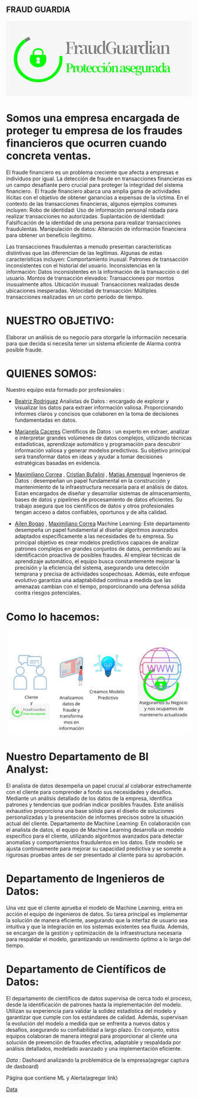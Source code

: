 ## FRAUD GUARDIA

![logo](https://github.com/No-Country/c16-99-m-data-bi/blob/main/logoverde.jpeg) 

# Somos una empresa encargada de proteger tu empresa de los fraudes financieros que ocurren cuando concreta ventas.

El fraude financiero es un problema creciente que afecta a empresas e individuos por igual. La detección de fraude en transacciones financieras es un campo desafiante pero crucial para proteger la integridad del sistema financiero. 
El fraude financiero abarca una amplia gama de actividades ilícitas con el objetivo de obtener ganancias a expensas de la víctima. En el contexto de las transacciones financieras, algunos ejemplos comunes incluyen: Robo de identidad: Uso de información personal robada para realizar transacciones no autorizadas. Suplantación de identidad: Falsificación de la identidad de una persona para realizar transacciones fraudulentas. Manipulación de datos: Alteración de información financiera para obtener un beneficio ilegítimo.

Las transacciones fraudulentas a menudo presentan características distintivas que las diferencian de las legítimas. Algunas de estas características incluyen: Comportamiento inusual: Patrones de transacción inconsistentes con el historial del usuario. Inconsistencias en la información: Datos inconsistentes en la información de la transacción o del usuario. Montos de transacción elevados: Transacciones por montos inusualmente altos. Ubicación inusual: Transacciones realizadas desde ubicaciones inesperadas. Velocidad de transacción: Múltiples transacciones realizadas en un corto período de tiempo.

# NUESTRO OBJETIVO:
Elaborar un análisis de su negocio para otorgarle la información necesaria para que decida si necesita tener un sistema eficiente de Alarma contra posible fraude.

# QUIENES SOMOS:

Nuestro equipo esta formado por profesionales :


- [Beatriz Rodriguez](https://www.linkedin.com/in/bearodriguez/#:~:text=www.linkedin.com/in/bearodriguez) Analistas de Datos :
encargado de explorar y visualizar los datos para extraer información valiosa. Proporcionando informes claros y concisos que colaboren en la toma de decisiones fundamentadas en datos.

- [Marianela Caceres](https://www.linkedin.com/in/marianelacaceres) Científicos de Datos : 
un experto en extraer, analizar e interpretar grandes volúmenes de datos complejos, utilizando técnicas estadísticas, aprendizaje automático y programación para descubrir información valiosa y generar modelos predictivos. Su objetivo principal será transformar datos en ideas y ayudar a tomar decisiones estratégicas basadas en evidencia.

- [Maximiliano Correa](https://www.linkedin.com/in/maximiliano-correa-pietrob%C3%B3n-209369226/) , [Cristian Bufalini]() , [Matias Amengual]() Ingenieros de Datos :
desempeñan un papel fundamental en la construcción y mantenimiento de la infraestructura necesaria para el análisis de datos. Estan encargados de diseñar y desarrollar sistemas de almacenamiento, bases de datos y pipelines de procesamiento de datos eficientes. Su trabajo asegura que los científicos de datos y otros profesionales tengan acceso a datos confiables, oportunos y de alta calidad. 

- [Ailen Bogao](https://www.linkedin.com/in/ailen-violeta-bogao) , [Maximiliano Correa](https://www.linkedin.com/in/maximiliano-correa-pietrob%C3%B3n-209369226/)  Machine Learning: 
Este departamento desempeña un papel fundamental al diseñar algoritmos avanzados adaptados específicamente a las necesidades de tu empresa. Su principal objetivo es crear modelos predictivos capaces de analizar patrones complejos en grandes conjuntos de datos, permitiendo así la identificación proactiva de posibles fraudes. Al emplear técnicas de aprendizaje automático, el equipo busca constantemente mejorar la precisión y la eficiencia del sistema, asegurando una detección temprana y precisa de actividades sospechosas. Además, este enfoque evolutivo garantiza una adaptabilidad continua a medida que las amenazas cambian con el tiempo, proporcionando una defensa sólida contra riesgos potenciales.

# Como lo hacemos:

![hacemos](https://github.com/No-Country/c16-99-m-data-bi/blob/main/Cliente%20y%20Data%20BI.jpg) 



# Nuestro Departamento de BI Analyst:
El analista de datos desempeña un papel crucial al colaborar estrechamente con el cliente para comprender a fondo sus necesidades y desafíos. Mediante un análisis detallado de los datos de la empresa, identifica patrones y tendencias que podrían indicar posibles fraudes. Este análisis exhaustivo proporciona una base sólida para el diseño de soluciones personalizadas y la presentación de informes precisos sobre la situación actual del cliente.
Departamento de Machine Learning:
En colaboración con el analista de datos, el equipo de Machine Learning desarrolla un modelo específico para el cliente, utilizando algoritmos avanzados para detectar anomalías y comportamientos fraudulentos en los datos. Este modelo se ajusta continuamente para mejorar su capacidad predictiva y se somete a rigurosas pruebas antes de ser presentado al cliente para su aprobación.


# Departamento de Ingenieros de Datos:
Una vez que el cliente aprueba el modelo de Machine Learning, entra en acción el equipo de ingenieros de datos. Su tarea principal es implementar la solución de manera eficiente, asegurando que la interfaz de usuario sea intuitiva y que la integración en los sistemas existentes sea fluida. Además, se encargan de la gestión y optimización de la infraestructura necesaria para respaldar el modelo, garantizando un rendimiento óptimo a lo largo del tiempo.


# Departamento de Científicos de Datos:
El departamento de científicos de datos supervisa de cerca todo el proceso, desde la identificación de patrones hasta la implementación del modelo. Utilizan su experiencia para validar la solidez estadística del modelo y garantizar que cumple con los estándares de calidad. Además, supervisan la evolución del modelo a medida que se enfrenta a nuevos datos y desafíos, asegurando su confiabilidad a largo plazo.
En conjunto, estos equipos colaboran de manera integral para proporcionar al cliente una solución de prevención de fraudes efectiva, adaptable y respaldada por análisis detallados, modelado avanzado y una implementación eficiente.

_Data :_
Dashoard analizando la problemática de la empresa(agregar captura de dasboard)

Página que contiene ML y Alerta(agregar link)

[Data](https://www.kaggle.com/datasets/dhanushnarayananr/credit-card-fraud/discussion/335338)





